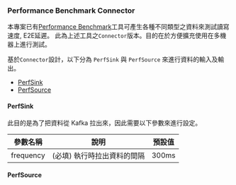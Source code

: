 ### Performance Benchmark Connector

本專案已有[Performance Benchmark](../performance_benchmark.md)工具可產生各種不同類型之資料來測試讀寫速度, E2E延遲。
此為上述工具之`Connector`版本。目的在於方便擴充使用在多機器上進行測試。

基於`Connector`設計，以下分為 `PerfSink` 與 `PerfSource` 來進行資料的輸入及輸出。

<!-- TOC -->
  * [PerfSink](#perfsink)
  * [PerfSource](#perfsource)
<!-- TOC -->


#### PerfSink
此目的是為了把資料從 Kafka 拉出來，因此需要以下參數來進行設定。

| 參數名稱      | 說明              | 預設值   |
|-----------|-----------------|-------|
| frequency | (必填) 執行時拉出資料的間隔 | 300ms |




#### PerfSource